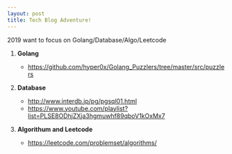 ```yaml
---
layout: post
title: Tech Blog Adventure!
---
```


2019 want to focus on Golang/Database/Algo/Leetcode
1. **Golang**
	* https://github.com/hyper0x/Golang_Puzzlers/tree/master/src/puzzlers

2. **Database**
	* http://www.interdb.jp/pg/pgsql01.html
	* https://www.youtube.com/playlist?list=PLSE8ODhjZXja3hgmuwhf89qboV1kOxMx7

3. **Algorithum and Leetcode**
	* https://leetcode.com/problemset/algorithms/



